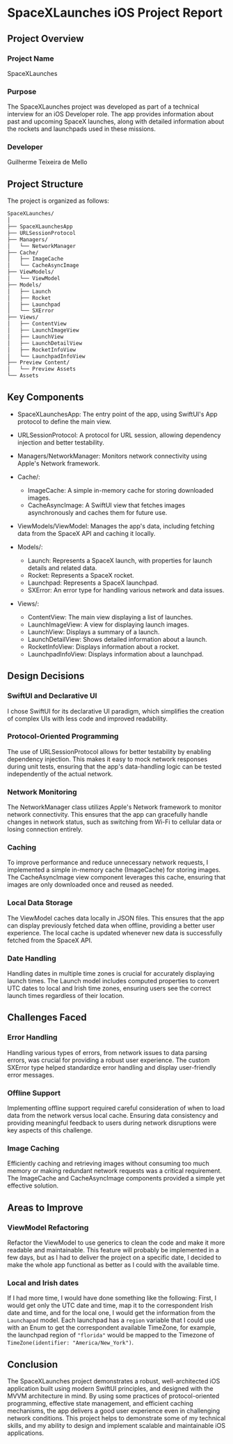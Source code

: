 # SpaceXLaunches iOS Project Report

## Project Overview

### Project Name
SpaceXLaunches

### Purpose
The SpaceXLaunches project was developed as part of a technical interview for an iOS Developer role. The app provides information about past and upcoming SpaceX launches, along with detailed information about the rockets and launchpads used in these missions.

### Developer
Guilherme Teixeira de Mello

## Project Structure

The project is organized as follows:
```bash
SpaceXLaunches/
│
├── SpaceXLaunchesApp      
├── URLSessionProtocol
├── Managers/
│   └── NetworkManager
├── Cache/
│   ├── ImageCache
│   └── CacheAsyncImage
├── ViewModels/
│   └── ViewModel               
├── Models/
│   ├── Launch
│   ├── Rocket
│   ├── Launchpad
│   └── SXError            
├── Views/
│   ├── ContentView
│   ├── LaunchImageView
│   ├── LaunchView
│   ├── LaunchDetailView
│   ├── RocketInfoView
│   └── LaunchpadInfoView
├── Preview Content/
│   └── Preview Assets  
└── Assets
```

## Key Components
* SpaceXLaunchesApp: The entry point of the app, using SwiftUI's App protocol to define the main view.
* URLSessionProtocol: A protocol for URL session, allowing dependency injection and better testability.
* Managers/NetworkManager: Monitors network connectivity using Apple's Network framework.

* Cache/:
  * ImageCache: A simple in-memory cache for storing downloaded images.
  * CacheAsyncImage: A SwiftUI view that fetches images asynchronously and caches them for future use.

* ViewModels/ViewModel: Manages the app's data, including fetching data from the SpaceX API and caching it locally.

* Models/:
  * Launch: Represents a SpaceX launch, with properties for launch details and related data.
  * Rocket: Represents a SpaceX rocket.
  * Launchpad: Represents a SpaceX launchpad.
  * SXError: An error type for handling various network and data issues.

* Views/:
  * ContentView: The main view displaying a list of launches.
  * LaunchImageView: A view for displaying launch images.
  * LaunchView: Displays a summary of a launch.
  * LaunchDetailView: Shows detailed information about a launch.
  * RocketInfoView: Displays information about a rocket.
  * LaunchpadInfoView: Displays information about a launchpad.
 
## Design Decisions

### SwiftUI and Declarative UI
I chose SwiftUI for its declarative UI paradigm, which simplifies the creation of complex UIs with less code and improved readability.

### Protocol-Oriented Programming
The use of URLSessionProtocol allows for better testability by enabling dependency injection. This makes it easy to mock network responses during unit tests, ensuring that the app's data-handling logic can be tested independently of the actual network.

### Network Monitoring
The NetworkManager class utilizes Apple's Network framework to monitor network connectivity. This ensures that the app can gracefully handle changes in network status, such as switching from Wi-Fi to cellular data or losing connection entirely.

### Caching
To improve performance and reduce unnecessary network requests, I implemented a simple in-memory cache (ImageCache) for storing images. The CacheAsyncImage view component leverages this cache, ensuring that images are only downloaded once and reused as needed.

### Local Data Storage
The ViewModel caches data locally in JSON files. This ensures that the app can display previously fetched data when offline, providing a better user experience. The local cache is updated whenever new data is successfully fetched from the SpaceX API.

### Date Handling
Handling dates in multiple time zones is crucial for accurately displaying launch times. The Launch model includes computed properties to convert UTC dates to local and Irish time zones, ensuring users see the correct launch times regardless of their location.

## Challenges Faced

### Error Handling
Handling various types of errors, from network issues to data parsing errors, was crucial for providing a robust user experience. The custom SXError type helped standardize error handling and display user-friendly error messages.

### Offline Support
Implementing offline support required careful consideration of when to load data from the network versus local cache. Ensuring data consistency and providing meaningful feedback to users during network disruptions were key aspects of this challenge.

### Image Caching
Efficiently caching and retrieving images without consuming too much memory or making redundant network requests was a critical requirement. The ImageCache and CacheAsyncImage components provided a simple yet effective solution.

## Areas to Improve

### ViewModel Refactoring 
Refactor the ViewModel to use generics to clean the code and make it more readable and maintainable.
This feature will probably be implemented in a few days, but as I had to deliver the project on a specific date, I decided to make the whole app functional as better as I could with the available time.

### Local and Irish dates
If I had more time, I would have done something like the following:
First, I would get only the UTC date and time, map it to the correspondent Irish date and time, and for the local one, I would get the information from the `Launchapad` model.
Each launchpad has a `region` variable that I could use with an Enum to get the correspondent available TimeZone, for example, the launchpad region of `"florida"` would be mapped to the Timezone of `TimeZone(identifier: "America/New_York")`.

## Conclusion

The SpaceXLaunches project demonstrates a robust, well-architected iOS application built using modern SwiftUI principles, and designed with the MVVM architecture in mind. By using some practices of protocol-oriented programming, effective state management, and efficient caching mechanisms, the app delivers a good user experience even in challenging network conditions. This project helps to demonstrate some of my technical skills, and my ability to design and implement scalable and maintainable iOS applications.
